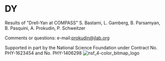 # DY
Results of "Drell-Yan at COMPASS" S. Bastami, L. Gamberg, B. Parsamyan, B. Pasquini, A. Prokudin,  P. Schweitzer

Comments or questions: e-mail:prokudin@jlab.org

Supported in part by the National 
Science Foundation under 
Contract No. PHY-1623454 and No. PHY-1406298 
![nsf_4-color_bitmap_logo](https://user-images.githubusercontent.com/11931101/40869385-9622a7c8-65d7-11e8-8917-99bd2bb6f1d8.png)
